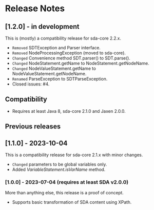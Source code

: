 # Release Notes

## [1.2.0] - in development

This is (mostly) a compatibility release for sda-core 2.2.x.

- `Removed` SDTException and Parser interface.
- `Removed` NodeProcessingException (moved to sda-core).
- `Changed` Convenience method SDT.parser() to SDT.parse().
- `Changed` NodeStatement.getName to NodeStatement.getNodeName.
- `Changed` NodeValueStatement.getName to NodeValueStatement.getNodeName.
- `Renamed` ParseException to SDTParseException.
- Closed issues: #4.

## Compatibility

- Requires at least Java 8, sda-core 2.1.0 and Jaxen 2.0.0.

## Previous releases

## [1.1.0] - 2023-10-04

This is a compatibility release for sda-core 2.1.x with minor changes.

- `Changed` parameters to be global variables only.
- Added *VariableStatement.isVarName* method.

### [1.0.0] - 2023-07-04 (requires at least SDA v2.0.0)

More than anything else, this release is a proof of concept.

- Supports basic transformation of SDA content using XPath.